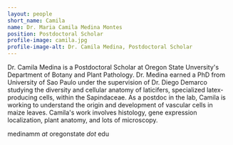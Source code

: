 ```yaml
---
layout: people
short_name: Camila
name: Dr. Maria Camila Medina Montes
position: Postdoctoral Scholar
profile-image: camila.jpg
profile-image-alt: Dr. Camila Medina, Postdoctoral Scholar
---
```

Dr. Camila Medina is a Postdoctoral Scholar at Oregon State Unversity's Department of Botany and Plant Pathology. Dr. Medina earned a PhD from University of Sao Paulo under the supervision of Dr. Diego Demarco studying the diversity and cellular anatomy of laticifers, specialized latex-producing cells, within the Sapindaceae. As a postdoc in the lab, Camila is working to understand the origin and development of vascular cells in maize leaves. Camila's work involves histology, gene expression localization, plant anatomy, and lots of microscopy.

medinamm *at* oregonstate *dot* edu